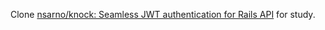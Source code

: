 Clone [nsarno/knock: Seamless JWT authentication for Rails API](https://github.com/nsarno/knock) for study.
